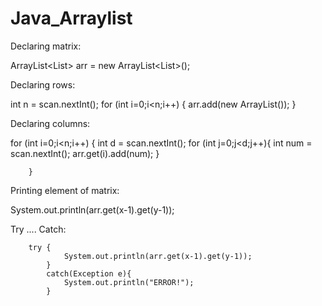 # Java_Arraylist

Declaring matrix:

ArrayList<List<Integer>> arr = new ArrayList<List<Integer>>();

Declaring rows:

int n = scan.nextInt();
        for (int i=0;i<n;i++) {
            arr.add(new ArrayList<Integer>());
        }

Declaring columns:


for (int i=0;i<n;i++) {
            int d = scan.nextInt();
            for (int j=0;j<d;j++){
                int num = scan.nextInt();
                arr.get(i).add(num);
            }

        }

Printing element of matrix:

System.out.println(arr.get(x-1).get(y-1));


Try .... Catch:

	    try {
                System.out.println(arr.get(x-1).get(y-1));
            }
            catch(Exception e){
                System.out.println("ERROR!");
            }

